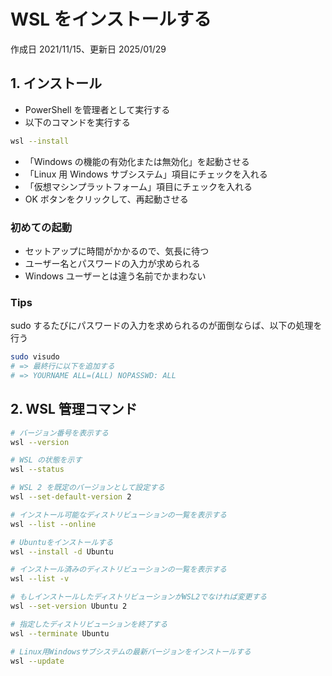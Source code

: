 # WSL をインストールする

作成日 2021/11/15、更新日 2025/01/29

## 1. インストール

- PowerShell を管理者として実行する
- 以下のコマンドを実行する

```bash
wsl --install
```

- 「Windows の機能の有効化または無効化」を起動させる
- 「Linux 用 Windows サブシステム」項目にチェックを入れる
- 「仮想マシンプラットフォーム」項目にチェックを入れる
- OK ボタンをクリックして、再起動させる

### 初めての起動

- セットアップに時間がかかるので、気長に待つ
- ユーザー名とパスワードの入力が求められる
- Windows ユーザーとは違う名前でかまわない

### Tips

sudo するたびにパスワードの入力を求められるのが面倒ならば、以下の処理を行う

```bash
sudo visudo
# => 最終行に以下を追加する
# => YOURNAME ALL=(ALL) NOPASSWD: ALL
```

## 2. WSL 管理コマンド

```bash
# バージョン番号を表示する
wsl --version

# WSL の状態を示す
wsl --status

# WSL 2 を既定のバージョンとして設定する
wsl --set-default-version 2

# インストール可能なディストリビューションの一覧を表示する
wsl --list --online

# Ubuntuをインストールする
wsl --install -d Ubuntu

# インストール済みのディストリビューションの一覧を表示する
wsl --list -v

# もしインストールしたディストリビューションがWSL2でなければ変更する
wsl --set-version Ubuntu 2

# 指定したディストリビューションを終了する
wsl --terminate Ubuntu

# Linux用Windowsサブシステムの最新バージョンをインストールする
wsl --update
```
